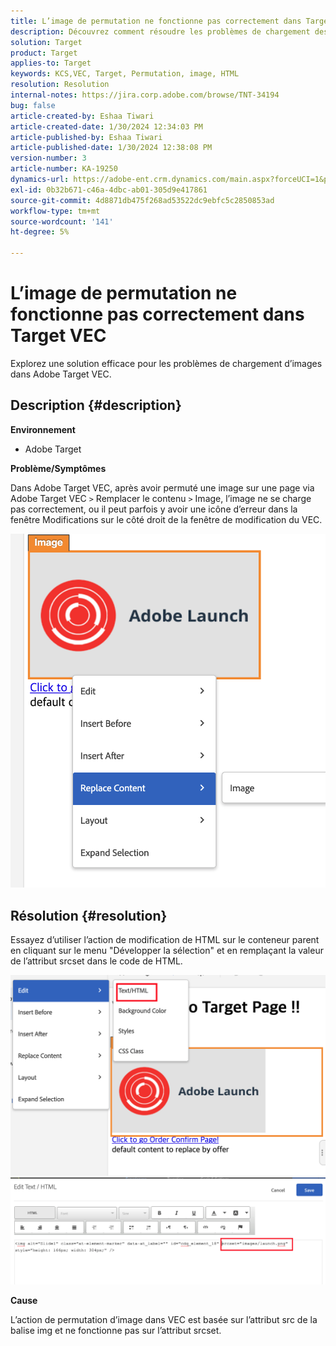 ```yaml
---
title: L’image de permutation ne fonctionne pas correctement dans Target VEC
description: Découvrez comment résoudre les problèmes de chargement des images dans Adobe Target VEC.
solution: Target
product: Target
applies-to: Target
keywords: KCS,VEC, Target, Permutation, image, HTML
resolution: Resolution
internal-notes: https://jira.corp.adobe.com/browse/TNT-34194
bug: false
article-created-by: Eshaa Tiwari
article-created-date: 1/30/2024 12:34:03 PM
article-published-by: Eshaa Tiwari
article-published-date: 1/30/2024 12:38:08 PM
version-number: 3
article-number: KA-19250
dynamics-url: https://adobe-ent.crm.dynamics.com/main.aspx?forceUCI=1&pagetype=entityrecord&etn=knowledgearticle&id=7183e6d5-6bbf-ee11-9079-6045bd006268
exl-id: 0b32b671-c46a-4dbc-ab01-305d9e417861
source-git-commit: 4d8871db475f268ad53522dc9ebfc5c2850853ad
workflow-type: tm+mt
source-wordcount: '141'
ht-degree: 5%

---
```


# L’image de permutation ne fonctionne pas correctement dans Target VEC


Explorez une solution efficace pour les problèmes de chargement d’images dans Adobe Target VEC.

## Description {#description}


<b>Environnement</b>

- Adobe Target

<b>Problème/Symptômes</b>

Dans Adobe Target VEC, après avoir permuté une image sur une page via Adobe Target VEC `>`  Remplacer le contenu `>`  Image, l’image ne se charge pas correctement, ou il peut parfois y avoir une icône d’erreur dans la fenêtre Modifications sur le côté droit de la fenêtre de modification du VEC.

![](assets/___7283e6d5-6bbf-ee11-9079-6045bd006268___.png)




## Résolution {#resolution}




Essayez d’utiliser l’action de modification de HTML sur le conteneur parent en cliquant sur le menu &quot;Développer la sélection&quot; et en remplaçant la valeur de l’attribut srcset dans le code de HTML.



![](assets/0776b561-36c2-ec11-983e-0022480ab970.png)![](assets/e63bb087-36c2-ec11-983e-0022480ab970.png)



<b>Cause</b>



L’action de permutation d’image dans VEC est basée sur l’attribut src de la balise img et ne fonctionne pas sur l’attribut srcset.
